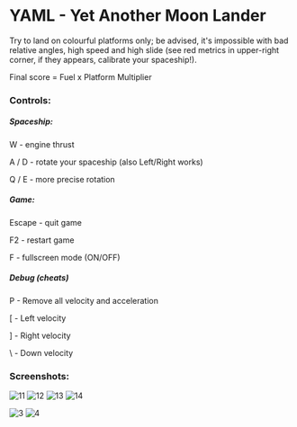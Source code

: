 # YAML - Yet Another Moon Lander

Try to land on colourful platforms only; be advised, it's impossible with bad relative angles, high speed and high slide (see red metrics in upper-right corner, if they appears, calibrate your spaceship!).

Final score = Fuel x Platform Multiplier

### Controls:

##### Spaceship:

W   - engine thrust

A / D - rotate your spaceship (also Left/Right works)

Q / E - more precise rotation

##### Game:

Escape - quit game

F2 - restart game

F - fullscreen mode (ON/OFF)

##### Debug (cheats)

P - Remove all velocity and acceleration

\[ - Left velocity

\] - Right velocity

\\ - Down velocity

### Screenshots:

![11](https://user-images.githubusercontent.com/50321432/211220649-c62d1363-8963-4015-b72a-ebde81bf4d42.jpg)
![12](https://user-images.githubusercontent.com/50321432/211220650-364581da-0047-4d3b-a9d6-4bc2d29cd0d5.jpg)
![13](https://user-images.githubusercontent.com/50321432/211220654-e0e1976c-fa81-4b2c-b05c-7a259c918c05.jpg)
![14](https://user-images.githubusercontent.com/50321432/211220655-9236e40d-33c1-4fac-aeb7-56e2ea36d66f.jpg)

![3](https://user-images.githubusercontent.com/50321432/211219374-a983e100-86a4-47d8-96a1-ee1b2d33b62a.jpg)
![4](https://user-images.githubusercontent.com/50321432/211219376-6edb7619-8038-4946-aacf-193b24ac4a63.jpg)
